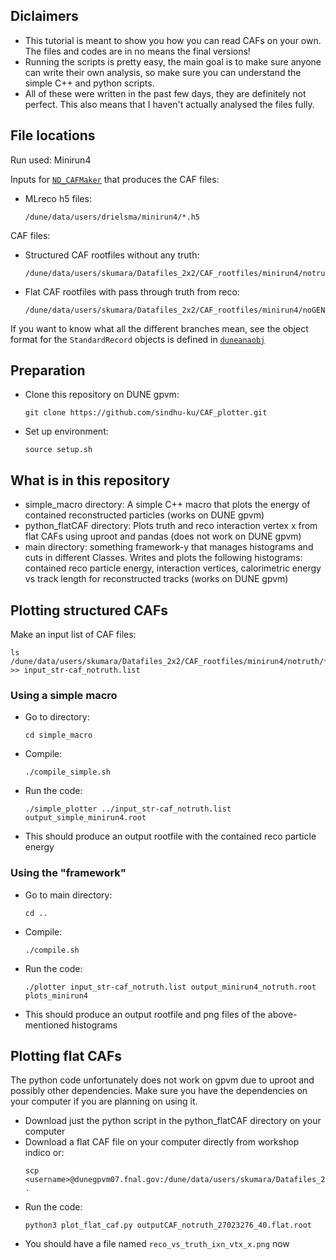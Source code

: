 ## Diclaimers

* This tutorial is meant to show you how you can read CAFs on your own. The files and codes are in no means the final versions!
* Running the scripts is pretty easy, the main goal is to make sure anyone can write their own analysis, so make sure you can understand the simple C++ and python scripts.
* All of these were written in the past few days, they are definitely not perfect. This also means that I haven't actually analysed the files fully.

## File locations

Run used: Minirun4

Inputs for [`ND_CAFMaker`](https://github.com/DUNE/ND_CAFMaker) that produces the CAF files:

* MLreco h5 files:
  ```
  /dune/data/users/drielsma/minirun4/*.h5
  ```

CAF files:

* Structured CAF rootfiles without any truth:
   ```
  /dune/data/users/skumara/Datafiles_2x2/CAF_rootfiles/minirun4/notruth/*.root
  ```
* Flat CAF rootfiles with pass through truth from reco:
  ```
  /dune/data/users/skumara/Datafiles_2x2/CAF_rootfiles/minirun4/noGENIEtruth/flat/*.root
  ```
If you want to know what all the different branches mean, see the object format for the `StandardRecord` objects is defined in [`duneanaobj`](https://github.com/DUNE/duneanaobj)
## Preparation

* Clone this repository on DUNE gpvm:
  ```
  git clone https://github.com/sindhu-ku/CAF_plotter.git
  ```
* Set up environment:
  ```
  source setup.sh
  ```

## What is in this repository

* simple_macro directory: A simple C++ macro that plots the energy of contained reconstructed particles (works on DUNE gpvm)
* python_flatCAF directory: Plots truth and reco interaction vertex x from flat CAFs using uproot and pandas (does not work on DUNE gpvm)
* main directory: something framework-y that manages histograms and cuts in different Classes. Writes and plots the following histograms: contained reco particle energy, interaction vertices, calorimetric energy vs track length for reconstructed tracks (works on DUNE gpvm) 

## Plotting structured CAFs

Make an input list of CAF files:
```
ls /dune/data/users/skumara/Datafiles_2x2/CAF_rootfiles/minirun4/notruth/*.root >> input_str-caf_notruth.list
```

### Using a simple macro

* Go to directory:
  ```
  cd simple_macro
  ```
* Compile:
  ```
  ./compile_simple.sh
  ```
* Run the code:
  ```
  ./simple_plotter ../input_str-caf_notruth.list output_simple_minirun4.root
  ```
* This should produce an output rootfile with the contained reco particle energy 

### Using the "framework"

* Go to main directory:
  ```
  cd ..
  ```
* Compile:
  ```
  ./compile.sh
  ```
* Run the code:
  ```
  ./plotter input_str-caf_notruth.list output_minirun4_notruth.root plots_minirun4
  ```
* This should produce an output rootfile and png files of the above-mentioned histograms
  
## Plotting flat CAFs

The python code unfortunately does not work on gpvm due to uproot and possibly other dependencies. Make sure you have the dependencies on your computer if you are planning on using it.

* Download just the python script in the python_flatCAF directory on your computer
* Download a flat CAF file on your computer directly from workshop indico or:
  ```
  scp <username>@dunegpvm07.fnal.gov:/dune/data/users/skumara/Datafiles_2x2/CAF_rootfiles/minirun4/noGENIEtruth/flat/outputCAF_notruth_27023276_40.flat.root .
  ```
* Run the code:
  ```
  python3 plot_flat_caf.py outputCAF_notruth_27023276_40.flat.root
  ```
* You should have a file named `reco_vs_truth_ixn_vtx_x.png` now



